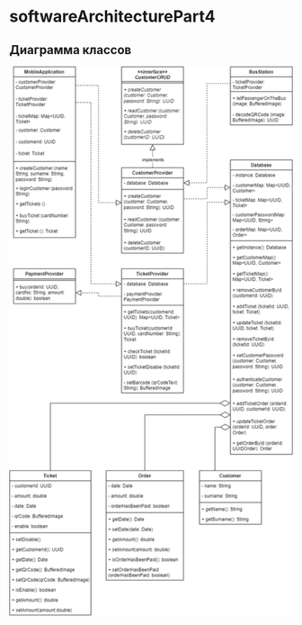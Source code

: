 # softwareArchitecturePart4

## Диаграмма классов

![Диаграмма](src/main/java/ticketservice/UMLDiagram.png)
